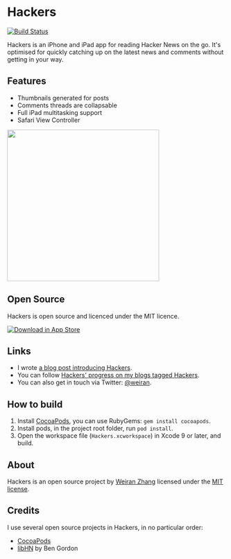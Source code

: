 # Hackers

[![Build Status](https://travis-ci.org/weiran/Hackers.svg?branch=master)](https://travis-ci.org/weiran/Hackers)

Hackers is an iPhone and iPad app for reading Hacker News on the go. It's optimised for quickly catching up on the latest news and comments without getting in your way.

## Features

* Thumbnails generated for posts
* Comments threads are collapsable
* Full iPad multitasking support
* Safari View Controller

<img src="https://github.com/weiran/Hackers/raw/master/Screenshots/iPhoneX_Ultimate_framed.png" width="350">

## Open Source

Hackers is open source and licenced under the MIT licence.

[![Download in App Store][3]][2]

[2]: https://itunes.apple.com/gb/app/hackers-hacker-news-reading/id603503901?at=11l4G8&ct=github
[3]: http://i.imgur.com/oRdf2WM.png

## Links

* I wrote [a blog post introducing Hackers](http://weiran.co/blog/2013/3/hackers-a-hacker-news-app-for-iphone). 
* You can follow [Hackers' progress on my blogs tagged Hackers](http://weiran.co/?tag=hackers).
* You can also get in touch via Twitter: [@weiran](https://twitter.com/weiran).

## How to build

1. Install [CocoaPods](https://cocoapods.org/), you can use RubyGems: `gem install cocoapods`.
2. Install pods, in the project root folder, run `pod install`.
3. Open the workspace file (`Hackers.xcworkspace`) in Xcode 9 or later, and build.

## About

Hackers is an open source project by [Weiran Zhang](http://weiran.co) licensed under the [MIT license](http://opensource.org/licenses/MIT).

## Credits

I use several open source projects in Hackers, in no particular order:

* [CocoaPods](https://github.com/CocoaPods/CocoaPods)
* [libHN](https://github.com/bennyguitar/libHN) by Ben Gordon
